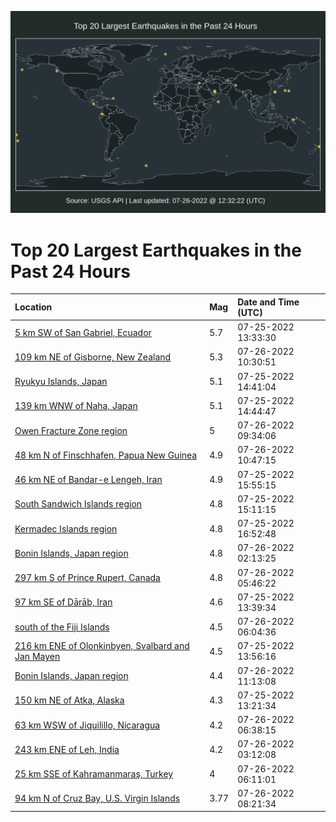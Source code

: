 ![Map](./map.png)

# Top 20 Largest Earthquakes in the Past 24 Hours

| Location | Mag | Date and Time (UTC) |
|:---|:---|:---|
| [5 km SW of San Gabriel, Ecuador](https://earthquake.usgs.gov/earthquakes/eventpage/us7000htbb) | 5.7 | 07-25-2022 13:33:30 |
| [109 km NE of Gisborne, New Zealand](https://earthquake.usgs.gov/earthquakes/eventpage/us7000htid) | 5.3 | 07-26-2022 10:30:51 |
| [Ryukyu Islands, Japan](https://earthquake.usgs.gov/earthquakes/eventpage/us7000htbq) | 5.1 | 07-25-2022 14:41:04 |
| [139 km WNW of Naha, Japan](https://earthquake.usgs.gov/earthquakes/eventpage/us7000htbs) | 5.1 | 07-25-2022 14:44:47 |
| [Owen Fracture Zone region](https://earthquake.usgs.gov/earthquakes/eventpage/us7000hti9) | 5 | 07-26-2022 09:34:06 |
| [48 km N of Finschhafen, Papua New Guinea](https://earthquake.usgs.gov/earthquakes/eventpage/us7000htii) | 4.9 | 07-26-2022 10:47:15 |
| [46 km NE of Bandar-e Lengeh, Iran](https://earthquake.usgs.gov/earthquakes/eventpage/us7000htc5) | 4.9 | 07-25-2022 15:55:15 |
| [South Sandwich Islands region](https://earthquake.usgs.gov/earthquakes/eventpage/us7000htc0) | 4.8 | 07-25-2022 15:11:15 |
| [Kermadec Islands region](https://earthquake.usgs.gov/earthquakes/eventpage/us7000htdi) | 4.8 | 07-25-2022 16:52:48 |
| [Bonin Islands, Japan region](https://earthquake.usgs.gov/earthquakes/eventpage/us7000htgj) | 4.8 | 07-26-2022 02:13:25 |
| [297 km S of Prince Rupert, Canada](https://earthquake.usgs.gov/earthquakes/eventpage/us7000hth5) | 4.8 | 07-26-2022 05:46:22 |
| [97 km SE of Dārāb, Iran](https://earthquake.usgs.gov/earthquakes/eventpage/us7000htbd) | 4.6 | 07-25-2022 13:39:34 |
| [south of the Fiji Islands](https://earthquake.usgs.gov/earthquakes/eventpage/us7000hthn) | 4.5 | 07-26-2022 06:04:36 |
| [216 km ENE of Olonkinbyen, Svalbard and Jan Mayen](https://earthquake.usgs.gov/earthquakes/eventpage/us7000htbh) | 4.5 | 07-25-2022 13:56:16 |
| [Bonin Islands, Japan region](https://earthquake.usgs.gov/earthquakes/eventpage/us7000htij) | 4.4 | 07-26-2022 11:13:08 |
| [150 km NE of Atka, Alaska](https://earthquake.usgs.gov/earthquakes/eventpage/us7000htb4) | 4.3 | 07-25-2022 13:21:34 |
| [63 km WSW of Jiquilillo, Nicaragua](https://earthquake.usgs.gov/earthquakes/eventpage/us7000hthd) | 4.2 | 07-26-2022 06:38:15 |
| [243 km ENE of Leh, India](https://earthquake.usgs.gov/earthquakes/eventpage/us7000htgq) | 4.2 | 07-26-2022 03:12:08 |
| [25 km SSE of Kahramanmaraş, Turkey](https://earthquake.usgs.gov/earthquakes/eventpage/us7000hth8) | 4 | 07-26-2022 06:11:01 |
| [94 km N of Cruz Bay, U.S. Virgin Islands](https://earthquake.usgs.gov/earthquakes/eventpage/pr2022207000) | 3.77 | 07-26-2022 08:21:34 |
